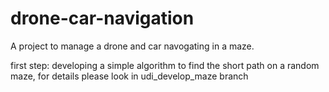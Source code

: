 # drone-car-navigation
A project to manage a drone and car navogating in a maze. 

first step: developing a simple algorithm to find the short path on a random maze, for details please look in udi_develop_maze branch

